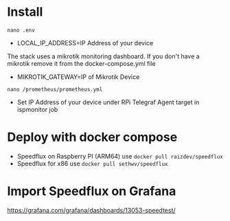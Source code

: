 # Install 
````nano .env````
- LOCAL_IP_ADDRESS=IP Address of your device

The stack uses a mikrotik monitoring dashboard. If you don't have a mikrotik remove it from the docker-compose.yml file
- MIKROTIK_GATEWAY=IP of Mikrotik Device

````nano /prometheus/prometheus.yml````
- Set IP Address of your device under RPi Telegraf Agent target in ispmonitor job

# Deploy with docker compose 

- Speedflux on Raspberry PI (ARM64) use 
````docker pull raizdev/speedflux````
- Speedflux for x86  use
````docker pull sethwv/speedflux````

# Import Speedflux on Grafana
https://grafana.com/grafana/dashboards/13053-speedtest/
